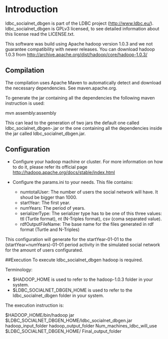 # Introduction

ldbc_socialnet_dbgen is part of the LDBC project (http://www.ldbc.eu/).
ldbc_socialnet_dbgen is GPLv3 licensed, to see detailed information about this license read the LICENSE.txt.

This software was build using Apache hadoop version 1.0.3 and we not guarantee compatibility with newer releases.
You can download hadoop 1.0.3 from http://archive.apache.org/dist/hadoop/core/hadoop-1.0.3/


## Compilation

The compilation uses Apache Maven to automatically detect and download the necessary dependencies. See maven.apache.org.

To generate the jar containing all the dependencies the following maven instruction is used:

mvn assembly:assembly

This can lead to the generation of two jars the default one called ldbc_socialnet_dbgen-<Version-Number>.jar or the one containing all the dependencies inside the jar called ldbc_socialnet_dbgen.jar.


## Configuration

* Configure your hadoop machine or cluster. For more information on how to do it, please refer its official page http://hadoop.apache.org/docs/stable/index.html

* Configure the params.ini to your needs. This file contains:
	- numtotalUser: The number of users the social network will have. It shoud be bigger than 1000.
	- startYear: The first year.
	- numYears: The period of years.
	- serializerType: The serializer type has to be one of this three values: ttl (Turtle format), nt (N-Triples format), csv (coma separated value).
	- rdfOutputFileName: The base name for the files generated in rdf format (Turtle and N-Triples)
	
This configuration will generate for the startYear-01-01 to the (startYear+numYears)-01-01 period activity in the simulated social network for the amount of users configurated.


##Execution
To execute ldbc_socialnet_dbgen hadoop is required.

Terminology:

* $HADOOP_HOME is used to refer to the hadoop-1.0.3 folder in your system.
* $LDBC_SOCIALNET_DBGEN_HOME is used to refer to the ldbc_socialnet_dbgen folder in your system.

The execution instruction is:

$HADOOP_HOME/bin/hadoop jar $LDBC_SOCIALNET_DBGEN_HOME/ldbc_socialnet_dbgen.jar hadoop_input_folder hadoop_output_folder Num_machines_ldbc_will_use  $LDBC_SOCIALNET_DBGEN_HOME/ Final_output_folder
